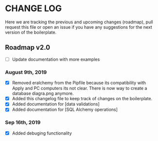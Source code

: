 # CHANGE LOG

Here we are tracking the previous and upcoming changes (roadmap), pull request this file or open an issue if you have any suggestions for the next version of the boilerplate.

## Roadmap v2.0

- [ ] Update documentation with more examples

### August 9th, 2019
- [x] Removed eralchemy from the Pipfile because its compatibility with Apply and PC computers its not clear. There is now way to create a database diagra.png anymore.
- [x] Added this changelog file to keep track of changes on the boilerplate.
- [x] Added documentation for [data validations]
- [x] Added documentation for [SQL Alchemy operations]

### Sep 16th, 2019
- [x] Added debuging functionality
